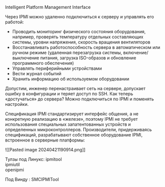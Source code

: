 Intelligent Platform Management Interface

Через IPMI можно удаленно подключиться к серверу и управлять его работой:  
  

- Проводить мониторинг физического состояния оборудования, например, проверять температуру отдельных составляющих системы, уровни напряжения, скорость вращения вентиляторов
- Восстанавливать работоспособность сервера в автоматическом или ручном режиме (удаленная перезагрузка системы, включение/выключение питания, загрузка ISO-образов и обновление программного обеспечения)
- Управлять периферийными устройствами
- Вести журнал событий
- Хранить информацию об используемом оборудовании

Допустим, инженер перенастраивает сеть на сервере, допускает ошибку в конфигурации и теряет доступ по SSH. Как теперь «достучаться» до сервера? Можно подключиться по IPMI и поменять настройки.

Спецификация IPMI стандартизирует интерфейс общения, а не конкретную реализацию в «железе», поэтому IPMI не требует использования специальных запатентованных устройств и определенных микроконтроллеров. Производители, придерживаясь спецификаций, разрабатывают собственное оборудование IPMI, встроенное в серверные платформы:

![[Pasted image 20240421190914.png]]


Тулзы под Линукс:
ipmitool  
ipmiutil  
openipmi

Под Винду :
SMCIPMITool